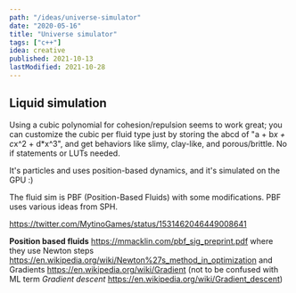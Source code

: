 ```yaml
---
path: "/ideas/universe-simulator"
date: "2020-05-16"
title: "Universe simulator"
tags: ["c++"]
idea: creative
published: 2021-10-13
lastModified: 2021-10-28
---
```


## Liquid simulation

Using a cubic polynomial for cohesion/repulsion seems to work great; you can customize the cubic per fluid type just by storing the abcd of "a + b*x + c*x^2 + d*x^3", and get behaviors like slimy, clay-like, and porous/brittle. No if statements or LUTs needed.

It's particles and uses position-based dynamics, and it's simulated on the GPU :)

The fluid sim is PBF (Position-Based Fluids) with some modifications. PBF uses various ideas from SPH.

https://twitter.com/MytinoGames/status/1531462046449008641

**Position based fluids** https://mmacklin.com/pbf_sig_preprint.pdf where they use Newton steps https://en.wikipedia.org/wiki/Newton%27s_method_in_optimization and Gradients https://en.wikipedia.org/wiki/Gradient (not to be confused with ML term _Gradient descent_ https://en.wikipedia.org/wiki/Gradient_descent)